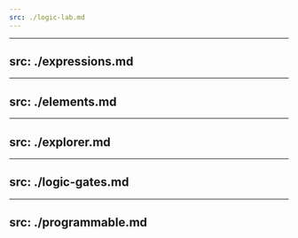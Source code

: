 ```yaml
---
src: ./logic-lab.md
---
```


---
src: ./expressions.md
---

---
src: ./elements.md
---

---
src: ./explorer.md
---

---
src: ./logic-gates.md
---

---
src: ./programmable.md
---